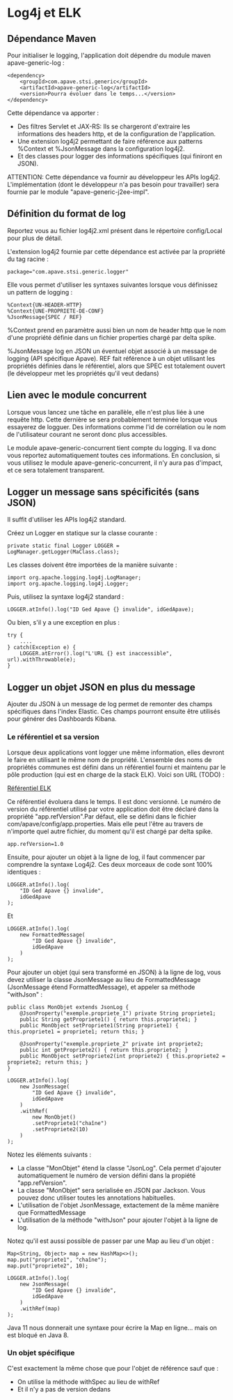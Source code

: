 # Log4j et ELK

## Dépendance Maven

Pour initialiser le logging, l'application doit dépendre du module maven apave-generic-log :

    <dependency>
        <groupId>com.apave.stsi.generic</groupId>
        <artifactId>apave-generic-log</artifactId>
        <version>Pourra évoluer dans le temps...</version>
    </dependency>

Cette dépendance va apporter :

- Des filtres Servlet et JAX-RS: Ils se chargeront d'extraire les informations des headers http, et de la configuration de l'application.
- Une extension log4j2 permettant de faire référence aux patterns %Context et %JsonMessage dans la configuration log4j2.
- Et des classes pour logger des informations spécifiques (qui finiront en JSON).

ATTENTION: Cette dépendance va fournir au développeur les APIs log4j2. L'implémentation (dont le développeur n'a pas besoin pour travailler) sera fournie par le module "apave-generic-j2ee-impl".

## Définition du format de log

Reportez vous au fichier log4j2.xml présent dans le répertoire config/Local pour plus de détail.

L'extension log4j2 fournie par cette dépendance est activée par la propriété du tag racine :

    package="com.apave.stsi.generic.logger"

Elle vous permet d'utiliser les syntaxes suivantes lorsque vous définissez un pattern de logging :

    %Context{UN-HEADER-HTTP}
    %Context{UNE-PROPRIETE-DE-CONF}
    %JsonMessage{SPEC / REF}

%Context prend en paramètre aussi bien un nom de header http que le nom d'une propriété définie dans un fichier properties chargé par delta spike.

%JsonMessage log en JSON un éventuel objet associé à un message de logging (API spécifique Apave).
REF fait référence à un objet utilisant les propriétés définies dans le référentiel, alors que SPEC est
totalement ouvert (le développeur met les propriétés qu'il veut dedans)

## Lien avec le module concurrent

Lorsque vous lancez une tâche en parallèle, elle n'est plus liée à une requête http. Cette dernière se sera probablement terminée lorsque vous essayerez de logguer. Des informations comme l'id de corrélation ou le nom de l'utilisateur courant ne seront donc plus accessibles.

Le module apave-generic-concurrent tient compte du logging. Il va donc vous reportez automatiquement toutes ces informations. En conclusion, si vous utilisez le module apave-generic-concurrent, il n'y aura pas d'impact, et ce sera totalement transparent.

## Logger un message sans spécificités (sans JSON)

Il suffit d'utiliser les APIs log4j2 standard.

Créez un Logger en statique sur la classe courante :

    private static final Logger LOGGER = LogManager.getLogger(MaClass.class);

Les classes doivent être importées de la manière suivante :

    import org.apache.logging.log4j.LogManager;
    import org.apache.logging.log4j.Logger;

Puis, utilisez la syntaxe log4j2 standard :

    LOGGER.atInfo().log("ID Ged Apave {} invalide", idGedApave);

Ou bien, s'il y a une exception en plus :

    try {
        ....
    } catch(Exception e) {
        LOGGER.atError().log("L'URL {} est inaccessible", url).withThrowable(e);
    }

## Logger un objet JSON en plus du message

Ajouter du JSON à un message de log permet de remonter des champs spécifiques dans l'index Elastic. Ces champs pourront ensuite être utilisés pour générer des Dashboards Kibana.

### Le référentiel et sa version

Lorsque deux applications vont logger une même information, elles devront le faire en utilisant le même nom de propriété. L'ensemble des noms de propriétés communes est défini dans un référentiel fourni et maintenu par le pôle production (qui est en charge de la stack ELK). Voici son URL (TODO) :

[Référentiel ELK]()

Ce référentiel évoluera dans le temps. Il est donc versionné. Le numéro de version du référentiel utilisé par votre application doit être déclaré dans la propriété "app.refVersion".Par défaut, elle se défini dans le fichier com/apave/config/app.properties. Mais elle peut l'être au travers de n'importe quel autre fichier, du moment qu'il est chargé par delta spike.

    app.refVersion=1.0

Ensuite, pour ajouter un objet à la ligne de log, il faut commencer par comprendre la syntaxe Log4j2. Ces deux morceaux de code sont 100% identiques :

    LOGGER.atInfo().log(
        "ID Ged Apave {} invalide", 
        idGedApave
    );

Et 

    LOGGER.atInfo().log(
        new FormattedMessage(
            "ID Ged Apave {} invalide", 
            idGedApave
        )
    );

Pour ajouter un objet (qui sera transformé en JSON) à la ligne de log, vous devez utiliser la classe JsonMessage au lieu de FormattedMessage (JsonMessage étend FormattedMessage), et appeler sa méthode "withJson" :

    public class MonObjet extends JsonLog {
        @JsonProperty("exemple.propriete_1") private String propriete1;
        public String getPropriete1() { return this.propriete1; }
        public MonObject setPropriete1(String propriete1) { this.propriete1 = propriete1; return this; }
        
        @JsonProperty("exemple.propriete_2" private int propriete2;
        public int getPropriete2() { return this.propriete2; }
        public MonObject setPropriete2(int propriete2) { this.propriete2 = propriete2; return this; }
    }
    
    LOGGER.atInfo().log(
        new JsonMessage(
            "ID Ged Apave {} invalide", 
            idGedApave
        )
        .withRef(
            new MonObjet()
            .setPropriete1("chaîne")
            .setPropriete2(10)
        )
    );

Notez les éléments suivants :

- La classe "MonObjet" étend la classe "JsonLog". Cela permet d'ajouter automatiquement le numéro de version défini dans la propiété "app.refVersion".
- La classe "MonObjet" sera serialisée en JSON par Jackson. Vous pouvez donc utiliser toutes les annotations habituelles.
- L'utilisation de l'objet JsonMessage, extactement de la même manière que FormattedMessage
- L'utilisation de la méthode "withJson" pour ajouter l'objet à la ligne de log.

Notez qu'il est aussi possible de passer par une Map au lieu d'un objet :

    Map<String, Object> map = new HashMap<>();
    map.put("propriete1", "chaîne");
    map.put("propriete2", 10);
    
    LOGGER.atInfo().log(
        new JsonMessage(
            "ID Ged Apave {} invalide", 
            idGedApave
        )
        .withRef(map)
    );
    
Java 11 nous donnerait une syntaxe pour écrire la Map en ligne... mais on est bloqué en Java 8.

### Un objet spécifique

C'est exactement la même chose que pour l'objet de référence sauf que :

- On utilise la méthode withSpec au lieu de withRef
- Et il n'y a pas de version dedans

